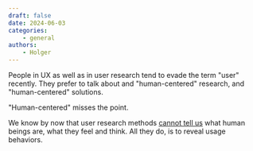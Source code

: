 ```yaml
---
draft: false
date: 2024-06-03
categories:
    - general
authors:
    - Holger
---
```


People in UX as well as in user research tend to evade the term "user" recently. They prefer to talk about and "human-centered" research, and "human-centered" solutions.

"Human-centered" misses the point.

We know by now that user research methods [cannot tell us](https://osf.io/ezcuj/) what human beings are, what they feel and think. All they do, is to reveal usage behaviors. 